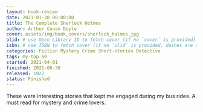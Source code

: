 ```yaml
---
layout: book-review
date: 2021-01-30 00:00:00
title: The Complete Sherlock Holmes
author: Arthur Conan Doyle
cover: assets/img/book_covers/sherlock_holmes.jpg
olid: # use Open Library ID to fetch cover (if no `cover` is provided)
isbn: # use ISBN to fetch cover (if no `olid` is provided, dashes are optional)
categories: Fiction Mystery Crime Short-stories Detective
tags: my-top-50
started: 2021-04-01
finished: 2021-08-30
released: 1927
status: Finished
---
```


These were interesting stories that kept me engaged during my bus rides. A must read for mystery and crime lovers.
